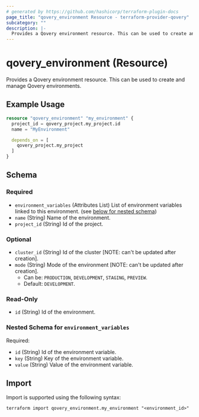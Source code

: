 ```yaml
---
# generated by https://github.com/hashicorp/terraform-plugin-docs
page_title: "qovery_environment Resource - terraform-provider-qovery"
subcategory: ""
description: |-
  Provides a Qovery environment resource. This can be used to create and manage Qovery environments.
---
```


# qovery_environment (Resource)

Provides a Qovery environment resource. This can be used to create and manage Qovery environments.

## Example Usage

```terraform
resource "qovery_environment" "my_environment" {
  project_id = qovery_project.my_project.id
  name = "MyEnvironment"

  depends_on = [
    qovery_project.my_project
  ]
}
```

<!-- schema generated by tfplugindocs -->
## Schema

### Required

- `environment_variables` (Attributes List) List of environment variables linked to this environment. (see [below for nested schema](#nestedatt--environment_variables))
- `name` (String) Name of the environment.
- `project_id` (String) Id of the project.

### Optional

- `cluster_id` (String) Id of the cluster [NOTE: can't be updated after creation].
- `mode` (String) Mode of the environment [NOTE: can't be updated after creation].
	- Can be: `PRODUCTION`, `DEVELOPMENT`, `STAGING`, `PREVIEW`.
	- Default: `DEVELOPMENT`.

### Read-Only

- `id` (String) Id of the environment.

<a id="nestedatt--environment_variables"></a>
### Nested Schema for `environment_variables`

Required:

- `id` (String) Id of the environment variable.
- `key` (String) Key of the environment variable.
- `value` (String) Value of the environment variable.

## Import

Import is supported using the following syntax:

```shell
terraform import qovery_environment.my_environment "<environment_id>"
```
